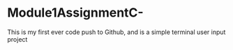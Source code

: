 # Module1AssignmentC-
This is my first ever code push to Github, and is a simple terminal user input project
